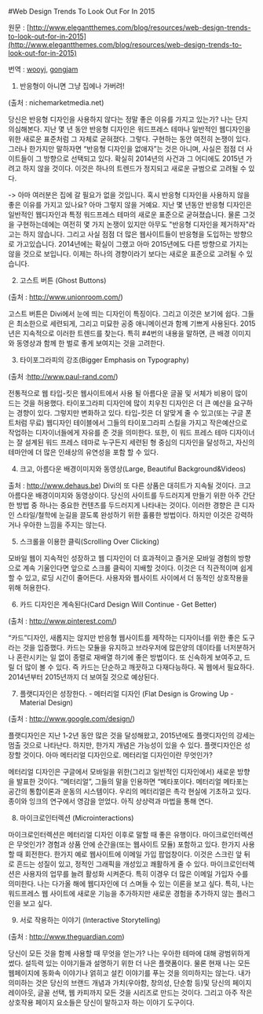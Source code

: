 #Web Design Trends To Look Out For In 2015

원문 : [http://www.elegantthemes.com/blog/resources/web-design-trends-to-look-out-for-in-2015](http://www.elegantthemes.com/blog/resources/web-design-trends-to-look-out-for-in-2015)

번역 : [wooyj](http://wooyj.tumblr.com/), [gongjam](http://gongjam.co.kr)
1. 반응형이 아니면 그냥 집에나 가버려!



(출처 : nichemarketmedia.net)

당신은 반응형 디자인을 사용하지 않다는 정말 좋은 이유를 가지고 있는가?  나는 단지 의심해본다. 지난 몇 년 동안 반응형 디자인은 워드프레스 테마나 일반적인 웹디자인을 위한 새로운 표준처럼 그 자체로 굳혀졌다. 그렇다. 구현하는 동안  여전히 논쟁이 있다. 그러나 한가지만 말하자면 “반응형 디자인을 없애자”는 것은 아니며, 사실은 점점 더 사이트들이 그 방향으로 선택되고 있다. 확실히 2014년의 사건과 그 어디에도 2015년 가려고 하지 않을 것이다. 이것은 하나의 트렌드가 정지되고 새로운 규범으로 고려될 수 있다.

-> 아마 여러분은 집에 갈 필요가 없을 것입니다. 혹시 반응형 디자인을 사용하지 않을 좋은 이유를 가지고 있나요? 아마 그렇지 않을 거예요. 지난 몇 년동안 반응형 디자인은 일반적인 웹디자인과 특정 워드프레스 테마의 새로운 표준으로 굳혀졌습니다. 물론 그것을 구현하는데에는 여전히 몇 가지 논쟁이 있지만 아무도 "반응형 디자인을 제거하자"라고는 하지 않습니다. 그리고 사실 점점 더 많은 웹사이트들이 반응형을 도입하는 방향으로 가고있습니다. 2014년에는 확실이 그랬고 아마 2015년에도 다른 방향으로 가지는 않을 것으로 보입니다. 이제는 하나의 경향이라기 보다는 새로운 표준으로 고려될 수 있습니다.
 

2. 고스트 버튼 (Ghost Buttons)



(출처 : http://www.unionroom.com/)

고스트 버튼은 Divi에서 눈에 띄는 디자인이 특징이다. 그리고 이것은 보기에 쉽다. 그들은 최소한으로 세련되게, 그리고 미묘한 공중 애니메이션과 함께 기쁘게 사용된다. 2015년은 지속적으로 이러한 트렌드를 찾는다.  특히 #4번의 내용을 말하면, 큰 배경 이미지와 동영상과 함께 한 벌로 좋게 보여지는 것을 고려한다.

 

3. 타이포그라피의 강조(Bigger Emphasis on Typography)



(출처 :http://www.paul-rand.com/)

전통적으로 웹 타입-킷은 웹사이트에서 사용 될 아름다운 글꼴 및 서체가 비용이 많이 드는 것을 허용했다. 타이포그라피 디자인에 많이 치우친 디자인은 더 큰 예산을 요구하는 경향이 있다. 그렇지만 변화하고 있다. 타입-킷은 더 알맞게 줄 수 있고(또는 구글 폰트처럼 무료) 웹디자인 테이블에서 그들의 타이포그라피 스킬을 가지고 작은예산으로 작업하는 디자이너들에게 자유를 준 것을 의미한다. 또한, 이 워드 프레스 테마 디자이너는 잘 설계된 워드 프레스 테마로 누구든지 세련된 형 중심의 디자인을 달성하고, 자신의 테마안에 더 많은 인쇄상의 유연성을 포함 할 수 있다.

 

4. 크고, 아름다운 배경이미지와 동영상(Large, Beautiful Background&Videos)



출처 : http://www.dehaus.be)
Divi의 또 다른 상품은 대히트가 지속될 것이다. 크고 아름다운 배경이미지와 동영상이다. 당신의 사이트를 두드러지게 만들기 위한 아주 간단한 방법 중 하나는 중요한 컨텐츠를 두드러지게 나타내는 것이다. 이러한 경향은 큰 디자인 스타일/철학에 눈길을  끌도록 완성하기 위한 훌륭한 방법이다. 하지만 이것은 강력하거나 우아한 느낌을 주지는 않는다.

 

5. 스크롤을 이용한 클릭(Scrolling Over Clicking)



모바일 웹이 지속적인 성장하고 웹 디자인이 더 효과적이고 즐거운 모바일 경험의 방향으로 계속 기울인다면 앞으로 스크롤 클릭이 지배할 것이다. 이것은 더 직관적이며 쉽게 할 수 있고, 로딩 시간이 줄어든다. 사용자와 웹사이트 사이에서 더 동적인 상호작용을 위해 허용한다.

 

6. 카드 디자인은 계속된다(Card Design Will Continue - Get Better)



(출처 : http://www.pinterest.com/)

“카드”디자인, 새롭지는 않지만 반응형 웹사이트를 제작하는 디자이너를 위한 좋은 도구라는 것을 입증했다. 카드는 모듈을 유지하고 브라우저에 많은양의 데이타를 너저분하거나 혼란시키는 일 없이 종렬로 재배열 하기에 좋은 방법이다. 또 신속하게 보여주고, 드릴 더 많이 볼 수 있다. 즉 카드는 단순하고 깨끗하고 다재다능하다. 꼭 웹에서 필요하다.  2014년부터 2015년까지 더 보여질 것으로 예상된다.

 

7. 플랫디자인은 성장한다. - 메터리얼 디자인 (Flat Design is Growing Up - Material Design)



(출처 : http://www.google.com/design/)

플랫디자인은 지난 1-2년 동안 많은 것을 달성해왔고, 2015년에도 플랫디자인의 강세는 멈출 것으로 나타난다. 하지만, 한가지 개념은 가능성이 있을 수 있다. 플랫디자인은 성장할 것이다.  아마 메터리얼 디자인으로. 메터리얼 디자인이란 무엇인가?

메터리얼 디자인은 구글에서 모바일을 위한(그리고 일반적인 디자인에서) 새로운 방향을 발표한  것이다. “메터리얼”, 그들의 말을 인용하면 “메타포이다. 메터리얼 메타포는 공간의 통합이론과 운동의 시스템이다. 우리의 메터리얼은 촉각 현실에 기초하고 있다. 종이와 잉크의 연구에서 영감을 얻었다. 아직 상상력과 마법을 통해 연다.   

 

8. 마이크로인터렉션 (Microinteractions)



마이크로인터렉션은 메터리얼 디자인 이후로 말할 때 좋은 유행이다. 마이크로인터렉션은 무엇인가? 경험과 상품 안에 순간을(또는 웹사이트 모듈) 포함하고 있다. 한가지 사용할 때 회전한다. 한가지 예로 웹사이트에 이메일 가입 팝업창이다. 이것은 스크린 앞 뒤로 흔드는 성질이 있고, 정적인 그래픽을 개성있고 쾌활하게 줄 수 있다. 마이크로인터렉션은 사용자의 업무를 늘려 활성화 시켜준다. 특히 이경우 더 많은 이메일 가입자 수를 의미한다. 나는 다가올 해에 웹디자인에 더 스며들 수 있는 이론을 보고 싶다. 특히, 나는 워드프레스 웹 사이트에 새로운 기능을 추가하지만 새로운 경험을 추가하지 않는 플러그인을 보고 싶다.  

 

9. 서로 작용하는 이야기 (Interactive Storytelling)



(출처 : http://www.theguardian.com)

당신이 모든 것을 함께 사용할 때 무엇을 얻는가? 나는 우아한 테마에 대해 광범위하게 썼다. 설득력 있는 이야기들과 설명하기 위한 더 나은 플랫폼이다. 물론 현재 나는 모든 웹페이지에 동화속 이야기나 얽히고 설킨 이야기를 푸는 것을 의미하지는 않는다. 내가 의미하는 것은 당신의 브랜드 개념과 가치(우아함, 창의성, 단순함 등)및 당신의 페이지 레이아웃, 글꼴 선택, 웹 카피까지 모든 것을 시리즈로 만드는 것이다. 그리고 아주 작은 상호작용 페이지 요소들은 당신이 말하고자 하는 이야기 도구이다.